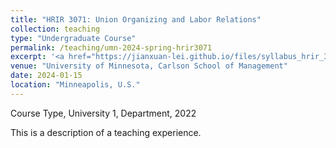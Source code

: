```yaml
---
title: "HRIR 3071: Union Organizing and Labor Relations"
collection: teaching
type: "Undergraduate Course"
permalink: /teaching/umn-2024-spring-hrir3071
excerpt: '<a href="https://jianxuan-lei.github.io/files/syllabus_hrir_3071">&#091;Syllabus&#093;</a>'
venue: "University of Minnesota, Carlson School of Management"
date: 2024-01-15
location: "Minneapolis, U.S."
---
```

Course Type, University 1, Department, 2022

This is a description of a teaching experience. 
